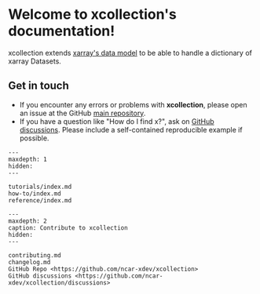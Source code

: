 # Welcome to xcollection's documentation!

xcollection extends [xarray's data model](https://xarray.pydata.org/en/stable/getting-started-guide/why-xarray.html) to be able to handle a dictionary of xarray Datasets.

## Get in touch

- If you encounter any errors or problems with **xcollection**, please open an issue at the GitHub [main repository](http://github.com/ncar-xdev/xcollection/issues).
- If you have a question like "How do I find x?", ask on [GitHub discussions](https://github.com/ncar-xdev/xcollection/discussions). Please include a self-contained reproducible example if possible.

```{toctree}
---
maxdepth: 1
hidden:
---

tutorials/index.md
how-to/index.md
reference/index.md

```

```{toctree}
---
maxdepth: 2
caption: Contribute to xcollection
hidden:
---

contributing.md
changelog.md
GitHub Repo <https://github.com/ncar-xdev/xcollection>
GitHub discussions <https://github.com/ncar-xdev/xcollection/discussions>

```
